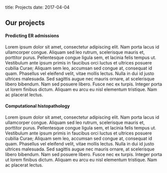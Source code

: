 title: Projects 
date: 2017-04-04

## Our projects 

#### Predicting ER admissions

Lorem ipsum dolor sit amet, consectetur adipiscing elit. Nam porta lacus id ullamcorper congue. Aliquam sed leo rutrum, scelerisque mauris et, porttitor purus. Pellentesque congue ligula sem, et lacinia felis tempus ut. Vestibulum ante ipsum primis in faucibus orci luctus et ultrices posuere cubilia Curae; Aliquam sem leo, accumsan sed congue at, consequat id quam. Phasellus vel eleifend velit, vitae mollis lectus. Nulla in dui id justo ultrices malesuada. Sed sagittis augue nec mauris ornare, at scelerisque libero bibendum. Nam sed posuere libero. Fusce nec ex turpis. Integer porta ut lorem finibus dictum. Aliquam eu arcu eu nisl elementum tristique. Nam ac placerat lectus.

#### Computational histopathology

Lorem ipsum dolor sit amet, consectetur adipiscing elit. Nam porta lacus id ullamcorper congue. Aliquam sed leo rutrum, scelerisque mauris et, porttitor purus. Pellentesque congue ligula sem, et lacinia felis tempus ut. Vestibulum ante ipsum primis in faucibus orci luctus et ultrices posuere cubilia Curae; Aliquam sem leo, accumsan sed congue at, consequat id quam. Phasellus vel eleifend velit, vitae mollis lectus. Nulla in dui id justo ultrices malesuada. Sed sagittis augue nec mauris ornare, at scelerisque libero bibendum. Nam sed posuere libero. Fusce nec ex turpis. Integer porta ut lorem finibus dictum. Aliquam eu arcu eu nisl elementum tristique. Nam ac placerat lectus.
